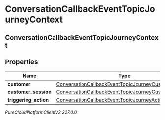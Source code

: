 # ConversationCallbackEventTopicJourneyContext

## ConversationCallbackEventTopicJourneyContext

## Properties

|Name | Type | Description | Notes|
|------------ | ------------- | ------------- | -------------|
| **customer** | [ConversationCallbackEventTopicJourneyCustomer](ConversationCallbackEventTopicJourneyCustomer) |  | [optional] |
| **customer_session** | [ConversationCallbackEventTopicJourneyCustomerSession](ConversationCallbackEventTopicJourneyCustomerSession) |  | [optional] |
| **triggering_action** | [ConversationCallbackEventTopicJourneyAction](ConversationCallbackEventTopicJourneyAction) |  | [optional] |



_PureCloudPlatformClientV2 227.0.0_
